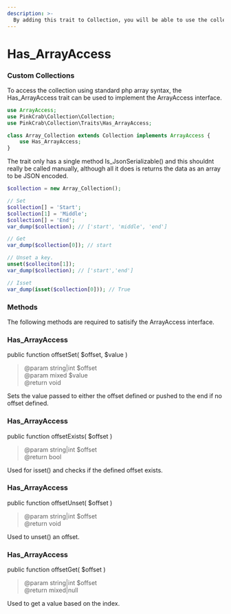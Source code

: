 ```yaml
---
description: >-
  By adding this trait to Collection, you will be able to use the collection with ArrayAccess.
---
```


# Has_ArrayAccess

### Custom Collections

To access the collection using standard php array syntax, the Has_ArrayAccess trait can be used to implement the ArrayAccess interface.

```php
use ArrayAccess;
use PinkCrab\Collection\Collection;
use PinkCrab\Collection\Traits\Has_ArrayAccess;

class Array_Collection extends Collection implements ArrayAccess {
	use Has_ArrayAccess;
}
```

The trait only has a single method Is_JsonSerializable\(\) and this shouldnt really be called manually, although all it does is returns the data as an array to be JSON encoded.

```php
$collection = new Array_Collection();

// Set
$collection[] = 'Start';
$collection[1] = 'Middle';
$collection[] = 'End';
var_dump($collection); // ['start', 'middle', 'end']

// Get 
var_dump($collection[0]); // start

// Unset a key.
unset($colleciton[1]);
var_dump($collection); // ['start','end']

// Isset
var_dump(isset($collection[0])); // True

```
### Methods

The following methods are required to satisify the ArrayAccess interface.

### Has_ArrayAccess  
public function offsetSet\( $offset, $value )
> @param string|int $offset  
> @param mixed $value  
> @return void  

Sets the value passed to either the offset defined or pushed to the end if no offset defined. 

### Has_ArrayAccess  
public function offsetExists\( $offset )
> @param string|int $offset  
> @return bool   

Used for isset() and checks if the defined offset exists.

### Has_ArrayAccess  
public function offsetUnset\( $offset )
> @param string|int $offset  
> @return void  

Used to unset() an offset.

### Has_ArrayAccess  
public function offsetGet\( $offset )
> @param string|int $offset  
> @return mixed|null  

Used to get a value based on the index.